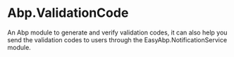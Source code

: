 # Abp.ValidationCode
An Abp module to generate and verify validation codes, it can also help you send the validation codes to users through the EasyAbp.NotificationService module.
